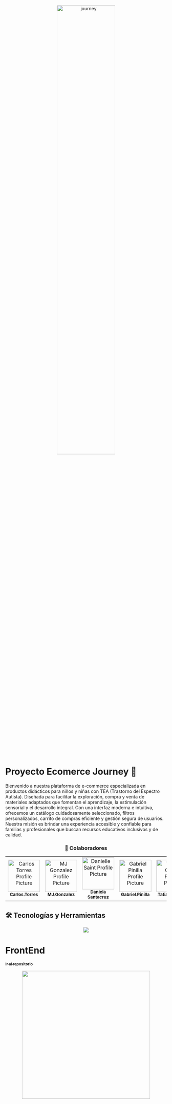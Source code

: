 <p align="center">
<img src="./assets/images/logo1.png" width="60%;" alt="journey"/>
</p>


# Proyecto Ecomerce Journey 🐋

Bienvenido a nuestra plataforma de e-commerce especializada en productos didácticos para niños y niñas con TEA (Trastorno del Espectro Autista). Diseñada para facilitar la exploración, compra y venta de materiales adaptados que fomentan el aprendizaje, la estimulación sensorial y el desarrollo integral. Con una interfaz moderna e intuitiva, ofrecemos un catálogo cuidadosamente seleccionado, filtros personalizados, carrito de compras eficiente y gestión segura de usuarios. Nuestra misión es brindar una experiencia accesible y confiable para familias y profesionales que buscan recursos educativos inclusivos y de calidad.

<h3 style="text-align:center;" align="center">🤝 Colaboradores</h3> 

<table align="center">
<tr>

<td align="center">
<a href="https://github.com/httpsmarioooo">
<img src="https://avatars.githubusercontent.com/u/111519152?v=4" width="100px;" alt="Carlos Torres Profile Picture"/><br>
<sub>
<b>Carlos Torres</b>
</sub>
</a>
</td>

<td align="center">
<a href="https://github.com/CodingtheMJ">
<img src="https://avatars.githubusercontent.com/u/204398237?v=4" width="100px;" alt="MJ Gonzalez Profile Picture"/><br>
<sub>
<b>MJ Gonzalez</b>
</sub>
</a>
</td>

<td align="center">
<a href="https://github.com/DanielleSaint">
<img src="https://avatars.githubusercontent.com/u/91141663?v=4" width="100px;" alt="Danielle Saint Profile Picture"/><br>
<sub>
<b>Daniela Santacruz</b>
</sub>
</a>
</td>

<td align="center">
<a href="https://github.com/gabriel-pinilla-c">
<img src="https://avatars.githubusercontent.com/u/165109912?v=4" width="100px;" alt="Gabriel Pinilla Profile Picture"/><br>
<sub>
<b>Gabriel Pinilla</b>
</sub>
</a>
</td>

<td align="center">
<a href="https://github.com/Tatiana-Casas">
<img src="https://avatars.githubusercontent.com/u/204398160?v=4" width="100px;" alt="Tatiana Casas Profile Picture"/><br>
<sub>
<b>Tatiana Casas</b>
</sub>
</a>
</td>

</tr>
</table>

## 🛠 Tecnologías y Herramientas

<p align="center">
  <a href="https://skillicons.dev">
    <img src="https://skillicons.dev/icons?i=git,docker,js,java,spring,php,mysql,postman" />
  </a>
</p>


# FrontEnd
  
<a href="https://github.com/httpsmarioooo/ProyectoEcomerce-RR-PA2/tree/develop2">
<sub>
<b>Ir al repositorio</b>
</sub>
</a>


<p align="center">
<img src="./assets/images/BLUET.png" width=400px>
</p>
